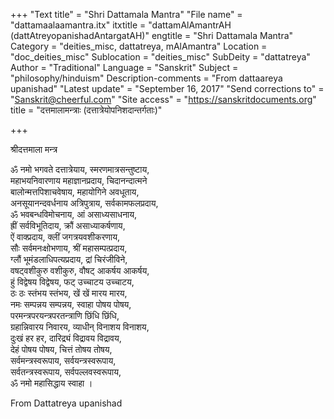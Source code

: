 +++
"Text title" = "Shri Dattamala Mantra"
"File name" = "dattamaalaamantra.itx"
itxtitle = "dattamAlAmantrAH (dattAtreyopanishadAntargatAH)"
engtitle = "Shri Dattamala Mantra"
Category = "deities_misc, dattatreya, mAlAmantra"
Location = "doc_deities_misc"
Sublocation = "deities_misc"
SubDeity = "dattatreya"
Author = "Traditional"
Language = "Sanskrit"
Subject = "philosophy/hinduism"
Description-comments = "From dattaareya upanishad"
"Latest update" = "September 16, 2017"
"Send corrections to" = "Sanskrit@cheerful.com"
"Site access" = "https://sanskritdocuments.org"
title = "दत्तमालामन्त्राः (दत्तात्रेयोपनिशदान्तर्गताः)"

+++
  
 श्रीदत्तमाला मन्त्र   
  
ॐ नमो भगवते दत्तात्रेयाय, स्मरणमात्रसन्तुष्टाय,  
महाभयनिवारणाय महाज्ञानप्रदाय, चिदानन्दात्मने  
बालोन्मत्तपिशाचवेषाय, महायोगिने अवधूताय,  
अनसूयानन्दवर्धनाय अत्रिपुत्राय, सर्वकामफलप्रदाय,  
ॐ भवबन्धविमोचनाय, आं असाध्यसाधनाय,  
ह्रीं सर्वविभूतिदाय, क्रौं असाध्याकर्षणाय,  
ऐं वाक्प्रदाय, क्लीं जगत्रयवशीकरणाय,  
सौः सर्वमनःक्षोभणाय, श्रीं महासम्पत्प्रदाय,  
ग्लौं भूमंडलाधिपत्यप्रदाय, द्रां चिरंजीविने,  
वषट्वशीकुरु वशीकुरु, वौषट् आकर्षय आकर्षय,  
हुं विद्वेषय विद्वेषय, फट् उच्चाटय उच्चाटय,  
ठः ठः स्तंभय स्तंभय, खें खें मारय मारय,  
नमः सम्पन्नय सम्पन्नय, स्वाहा पोषय पोषय,  
परमन्त्रपरयन्त्रपरतन्त्राणि छिंधि छिंधि,  
ग्रहान्निवारय निवारय, व्याधीन् विनाशय विनाशय,  
दुःखं हर हर, दारिद्र्यं विद्रावय विद्रावय,  
देहं पोषय पोषय, चित्तं तोषय तोषय,  
सर्वमन्त्रस्वरूपाय, सर्वयन्त्रस्वरूपाय,  
सर्वतन्त्रस्वरूपाय, सर्वपल्लवस्वरूपाय,  
ॐ नमो महासिद्धाय स्वाहा ।   
  
  
From Dattatreya upanishad  
  
